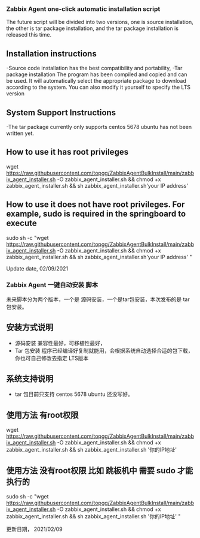 ### Zabbix Agent one-click automatic installation script

The future script will be divided into two versions, one is source installation, the other is tar package installation, and the tar package installation is released this time.

Installation instructions
----------------------
-Source code installation has the best compatibility and portability,
-Tar package installation The program has been compiled and copied and can be used. It will automatically select the appropriate package to download according to the system. You can also modify it yourself to specify the LTS version

System Support Instructions
----------------------
-The tar package currently only supports centos 5678 ubuntu has not been written yet.

How to use it has root privileges
----------------------

wget https://raw.githubusercontent.com/topgg/ZabbixAgentBulkInstall/main/zabbix_agent_installer.sh -O zabbix_agent_installer.sh && chmod +x zabbix_agent_installer.sh && sh zabbix_agent_installer.sh'your IP address'


How to use it does not have root privileges. For example, sudo is required in the springboard to execute
----------------------

sudo sh -c "wget ​​https://raw.githubusercontent.com/topgg/ZabbixAgentBulkInstall/main/zabbix_agent_installer.sh -O zabbix_agent_installer.sh && chmod +x zabbix_agent_installer.sh && sh zabbix_agent_installer.sh'your IP address' "

Update date, 02/09/2021





### Zabbix Agent 一键自动安装 脚本 

未来脚本分为两个版本，一个是 源码安装，一个是tar包安装，本次发布的是 tar包安装。

安装方式说明 
----------------------
- 源码安装 兼容性最好，可移植性最好， 
- Tar 包安装 程序已经编译好复制就能用，会根据系统自动选择合适的包下载，你也可自己修改去指定 LTS版本 

系统支持说明
----------------------
- tar 包目前只支持 centos 5678 ubuntu 还没写好。

使用方法 有root权限 
----------------------

wget https://raw.githubusercontent.com/topgg/ZabbixAgentBulkInstall/main/zabbix_agent_installer.sh -O zabbix_agent_installer.sh && chmod +x zabbix_agent_installer.sh && sh zabbix_agent_installer.sh  '你的IP地址'


使用方法 没有root权限 比如 跳板机中 需要 sudo 才能执行的 
----------------------

sudo sh -c "wget https://raw.githubusercontent.com/topgg/ZabbixAgentBulkInstall/main/zabbix_agent_installer.sh -O zabbix_agent_installer.sh && chmod +x zabbix_agent_installer.sh && sh zabbix_agent_installer.sh  '你的IP地址' "

更新日期， 2021/02/09

